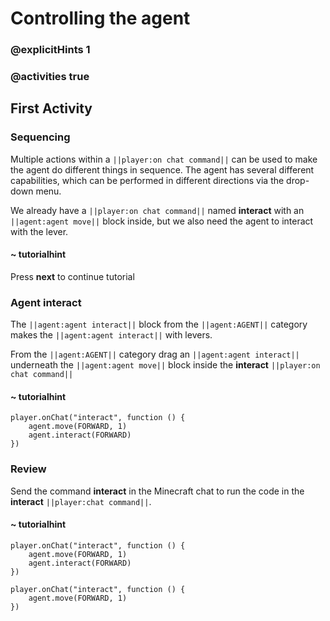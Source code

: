# Controlling the agent

### @explicitHints 1

### @activities true

## First Activity

### Sequencing

Multiple actions within a ``||player:on chat command||`` can be used to make the agent do different things in sequence. The agent has several different capabilities, which can be performed in different directions via the drop-down menu.

We already have a ``||player:on chat command||`` named **interact** with an ``||agent:agent move||`` block inside, but we also need the agent to interact with the lever. 

#### ~ tutorialhint

Press **next** to continue tutorial

### Agent interact

The ``||agent:agent interact||`` block from the ``||agent:AGENT||`` category makes the ``||agent:agent interact||`` with levers.

From the ``||agent:AGENT||`` category drag an ``||agent:agent interact||`` underneath the ``||agent:agent move||`` block inside the **interact** ``||player:on chat command||``

#### ~ tutorialhint

```blocks
player.onChat("interact", function () {
    agent.move(FORWARD, 1)
    agent.interact(FORWARD)
})
```

### Review

Send the command **interact** in the Minecraft chat to run the code in the **interact** ``||player:chat command||``.

#### ~ tutorialhint

```blocks
player.onChat("interact", function () {
    agent.move(FORWARD, 1)
    agent.interact(FORWARD)
})
```

```template
player.onChat("interact", function () {
    agent.move(FORWARD, 1)
})
```
